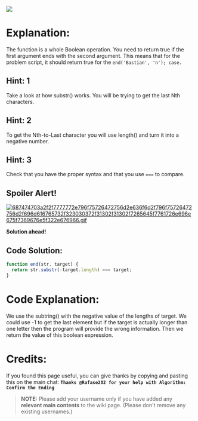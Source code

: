 ![](http://i.imgur.com/Z7vhddH.jpg)

# Explanation:
The function is a whole Boolean operation. You need to return true if the first argument ends with the second argument. This means that for the problem script, it should return true for the `end('Bastian', 'n'); case.`

## Hint: 1
Take a look at how substr() works. You will be trying to get the last Nth characters.

## Hint: 2
To get the Nth-to-Last character you will use length() and turn it into a negative number.

## Hint: 3
Check that you have the proper syntax and that you use `===` to compare.

## Spoiler Alert!
[![687474703a2f2f7777772e796f75726472756d2e636f6d2f796f75726472756d2f696d616765732f323030372f31302f31302f7265645f7761726e696e675f7369676e5f322e676966.gif](https://files.gitter.im/FreeCodeCamp/Wiki/nlOm/thumb/687474703a2f2f7777772e796f75726472756d2e636f6d2f796f75726472756d2f696d616765732f323030372f31302f31302f7265645f7761726e696e675f7369676e5f322e676966.gif)](https://files.gitter.im/FreeCodeCamp/Wiki/nlOm/687474703a2f2f7777772e796f75726472756d2e636f6d2f796f75726472756d2f696d616765732f323030372f31302f31302f7265645f7761726e696e675f7369676e5f322e676966.gif)

**Solution ahead!**

## Code Solution:

```js
function end(str, target) {
  return str.substr(-target.length) === target;
}
```

# Code Explanation:
We use the subtring() with the negative value of the lengths of target. We could use -1 to get the last element but if the target is actually longer than one letter then the program will provide the wrong information. Then we return the value of this boolean expression.

# Credits:
If you found this page useful, you can give thanks by copying and pasting this on the main chat: **`Thanks @Rafase282 for your help with Algorithm: Confirm the Ending`**

> **NOTE:** Please add your username only if you have added any **relevant main contents** to the wiki page. (Please don't remove any existing usernames.)